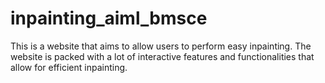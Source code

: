 # inpainting_aiml_bmsce
This is a website that aims to allow users to perform easy inpainting. The website is packed with a lot of interactive features and functionalities that allow for efficient inpainting.
